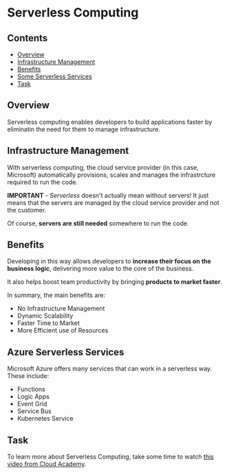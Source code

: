 # Serverless Computing

<!--TOC_START-->
## Contents
- [Overview](#overview)
- [Infrastructure Management](#infrastructure-management)
- [Benefits](#benefits)
- [Some Serverless Services](#some-serverless-services)
- [Task](#task)

<!--TOC_END-->
## Overview

Serverless computing enables developers to build applications faster by eliminatin the need for them to manage infrastructure.

## Infrastructure Management

With serverless computing, the cloud service provider (in this case, Microsoft) automatically provisions, scales and manages the infrastrcture required to run the code.

**IMPORTANT** - *Serverless* doesn't actually mean without servers! It just means that the servers are managed by the cloud service provider and not the customer.

Of course, **servers are still needed** somewhere to run the code.

## Benefits

Developing in this way allows developers to **increase their focus on the business logic**, delivering more value to the core of the business.

It also helps boost team productivity by bringing **products to market faster**.

In summary, the main benefits are:

* No Infrastructure Management
* Dynamic Scalability
* Faster Time to Market
* More Efficient use of Resources

## Azure Serverless Services

Microsoft Azure offers many services that can work in a serverless way. These include:

* Functions
* Logic Apps
* Event Grid
* Service Bus
* Kubernetes Service

## Task

To learn more about Serverless Computing, take some time to watch [this video from Cloud Academy](https://www.youtube.com/watch?v=t1cOeYs2oUM).
